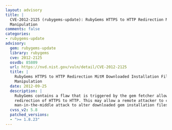 ```yaml
---
layout: advisory
title: |
  CVE-2012-2125 (rubygems-update): RubyGems HTTPS to HTTP Redirection MitM Downloaded Installation File
  Manipulation
comments: false
categories:
- rubygems-update
advisory:
  gem: rubygems-update
  library: rubygems
  cve: 2012-2125
  osvdb: 85809
  url: https://nvd.nist.gov/vuln/detail/CVE-2012-2125
  title: |
    RubyGems HTTPS to HTTP Redirection MitM Downloaded Installation File
    Manipulation
  date: 2012-09-25
  description: |
    RubyGems contains a flaw that is triggered by the gem fetcher allowing for
    redirection of HTTPS to HTTP. This may allow a remote attacker to conduct a
    man-in-the-middle attack to alter downloaded gem installation files.
  cvss_v2: 5.8
  patched_versions:
  - ">= 1.8.23"
---
```

